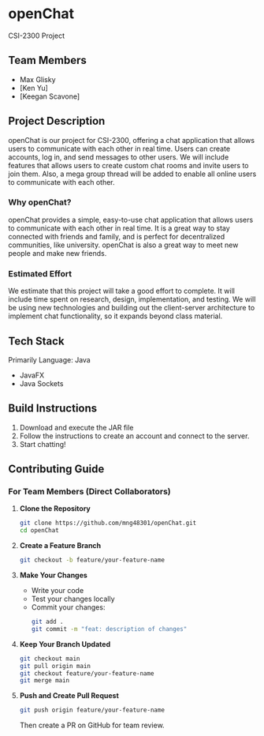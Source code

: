 # openChat
CSI-2300 Project

## Team Members
- Max Glisky
- [Ken Yu]
- [Keegan Scavone]

## Project Description
openChat is our project for CSI-2300, offering a chat application that allows users to communicate with each other in real time. Users can create accounts, log in, and send messages to other users. We will include features that allows users to create custom chat rooms and invite users to join them. Also, a mega group thread will be added to enable all online users to communicate with each other. 

### Why openChat?
openChat provides a simple, easy-to-use chat application that allows users to communicate with each other in real time. It is a great way to stay connected with friends and family, and is perfect for decentralized communities, like university. openChat is also a great way to meet new people and make new friends.

### Estimated Effort
We estimate that this project will take a good effort to complete. It will include time spent on research, design, implementation, and testing. We will be using new technologies and building out the client-server architecture to implement chat functionality, so it expands beyond class material. 

## Tech Stack
Primarily Language: Java
- JavaFX
- Java Sockets

## Build Instructions
1. Download and execute the JAR file
2. Follow the instructions to create an account and connect to the server. 
3. Start chatting!



## Contributing Guide

### For Team Members (Direct Collaborators)

1. **Clone the Repository**
   ```bash
   git clone https://github.com/mng48301/openChat.git
   cd openChat
   ```

2. **Create a Feature Branch**
   ```bash
   git checkout -b feature/your-feature-name
   ```

3. **Make Your Changes**
   - Write your code
   - Test your changes locally
   - Commit your changes:
     ```bash
     git add .
     git commit -m "feat: description of changes"
     ```

4. **Keep Your Branch Updated**
   ```bash
   git checkout main
   git pull origin main
   git checkout feature/your-feature-name
   git merge main
   ```

5. **Push and Create Pull Request**
   ```bash
   git push origin feature/your-feature-name
   ```
   Then create a PR on GitHub for team review.


